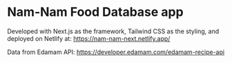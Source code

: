 # Nam-Nam Food Database app

Developed with Next.js as the framework, Tailwind CSS as the styling, and deployed on Netlify at: https://nam-nam-next.netlify.app/

Data from Edamam API: https://developer.edamam.com/edamam-recipe-api
